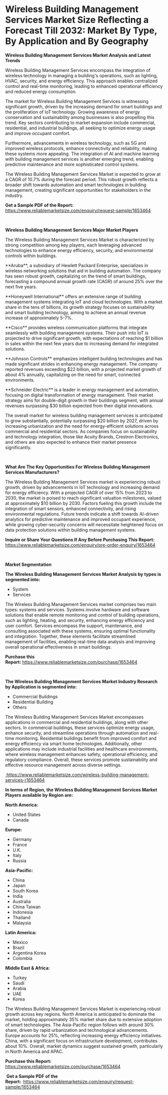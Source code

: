 <p><h1>Wireless Building Management Services Market Size Reflecting a Forecast Till 2032: Market By Type, By Application and By Geography</h1></p><p><strong>Wireless Building Management Services Market Analysis and Latest Trends</strong></p>
<p><p>Wireless Building Management Services encompass the integration of wireless technology in managing a building's operations, such as lighting, HVAC, security, and energy efficiency. This approach enables centralized control and real-time monitoring, leading to enhanced operational efficiency and reduced energy consumption.</p><p>The market for Wireless Building Management Services is witnessing significant growth, driven by the increasing demand for smart buildings and the proliferation of IoT technology. Growing awareness of energy conservation and sustainability among businesses is also propelling this trend. Key sectors contributing to market expansion include commercial, residential, and industrial buildings, all seeking to optimize energy usage and improve occupant comfort.</p><p>Furthermore, advancements in wireless technology, such as 5G and improved wireless protocols, enhance connectivity and reliability, making these systems more appealing. The integration of AI and machine learning with building management services is another emerging trend, enabling predictive maintenance and more sophisticated control systems.</p><p>The Wireless Building Management Services Market is expected to grow at a CAGR of 10.7% during the forecast period. This robust growth reflects a broader shift towards automation and smart technologies in building management, creating significant opportunities for stakeholders in the industry.</p></p>
<p><strong>Get a Sample PDF of the Report:&nbsp;</strong> <a href="https://www.reliablemarketsize.com/enquiry/request-sample/1653464?utm_campaign=2113&utm_medium=2&utm_source=Github&utm_content=ia&utm_term=18042025&utm_id=wireless-building-management-services">https://www.reliablemarketsize.com/enquiry/request-sample/1653464</a></p>
<p>&nbsp;</p>
<p><strong>Wireless Building Management Services Major Market Players</strong></p>
<p><p>The Wireless Building Management Services Market is characterized by strong competition among key players, each leveraging advanced technologies to enhance energy efficiency, security, and environmental controls within buildings.</p><p>**Aruba**, a subsidiary of Hewlett Packard Enterprise, specializes in wireless networking solutions that aid in building automation. The company has seen robust growth, capitalizing on the trend of smart buildings, forecasting a compound annual growth rate (CAGR) of around 25% over the next five years.</p><p>**Honeywell International** offers an extensive range of building management systems integrating IoT and cloud technologies. With a market share in the tens of billions, its growth strategy focuses on sustainability and smart building technology, aiming to achieve an annual revenue increase of approximately 5-7%.</p><p>**Cisco** provides wireless communication platforms that integrate seamlessly with building management systems. Their push into IoT is projected to drive significant growth, with expectations of reaching $1 billion in sales within the next few years due to increasing demand for integrated solutions.</p><p>**Johnson Controls** emphasizes intelligent building technologies and has made significant strides in enhancing energy management. The company reported revenues exceeding $22 billion, with a projected market growth of about 4% annually, capitalizing on the need for smart, connected environments.</p><p>**Schneider Electric** is a leader in energy management and automation, focusing on digital transformation of energy management. Their market strategy aims for double-digit growth in their buildings segment, with annual revenues surpassing $30 billion expected from their digital innovations.</p><p>The overall market for wireless building management services is anticipated to grow substantially, potentially surpassing $20 billion by 2027, driven by increasing urbanization and the need for energy-efficient solutions across commercial and residential sectors. As companies focus on sustainability and technology integration, those like Acuity Brands, Crestron Electronics, and others are also expected to enhance their market presence significantly.</p></p>
<p>&nbsp;</p>
<p><strong>What Are The Key Opportunities For Wireless Building Management Services Manufacturers?</strong></p>
<p><p>The Wireless Building Management Services market is experiencing robust growth, driven by advancements in IoT technology and increasing demand for energy efficiency. With a projected CAGR of over 15% from 2023 to 2030, the market is poised to reach significant valuation milestones, valued at approximately $10 billion by 2030. Factors fueling this growth include the integration of smart sensors, enhanced connectivity, and rising environmental regulations. Future trends indicate a shift towards AI-driven analytics for predictive maintenance and improved occupant experience, while growing cyber-security concerns will necessitate heightened focus on data protection solutions within building management systems.</p></p>
<p><strong>Inquire or Share Your Questions If Any Before Purchasing This Report:</strong> <a href="https://www.reliablemarketsize.com/enquiry/pre-order-enquiry/1653464?utm_campaign=2113&utm_medium=2&utm_source=Github&utm_content=ia&utm_term=18042025&utm_id=wireless-building-management-services">https://www.reliablemarketsize.com/enquiry/pre-order-enquiry/1653464</a></p>
<p>&nbsp;</p>
<p><strong>Market Segmentation</strong></p>
<p><strong>The Wireless Building Management Services Market Analysis by types is segmented into:</strong></p>
<p><ul><li>System</li><li>Services</li></ul></p>
<p><p>The Wireless Building Management Services market comprises two main types: systems and services. Systems involve hardware and software solutions that enable remote monitoring and control of building operations, such as lighting, heating, and security, enhancing energy efficiency and user comfort. Services encompass the support, maintenance, and consulting associated with these systems, ensuring optimal functionality and integration. Together, these elements facilitate streamlined management of facilities, enabling real-time data analysis and improving overall operational effectiveness in smart buildings.</p></p>
<p><strong>Purchase this Report:&nbsp;</strong><a href="https://www.reliablemarketsize.com/purchase/1653464?utm_campaign=2113&utm_medium=2&utm_source=Github&utm_content=ia&utm_term=18042025&utm_id=wireless-building-management-services">https://www.reliablemarketsize.com/purchase/1653464</a></p>
<p>&nbsp;</p>
<p><strong>The Wireless Building Management Services Market Industry Research by Application is segmented into:</strong></p>
<p><ul><li>Commercial Buildings</li><li>Residential Building</li><li>Others</li></ul></p>
<p><p>The Wireless Building Management Services Market encompasses applications in commercial and residential buildings, along with other sectors. In commercial buildings, these services optimize energy usage, enhance security, and streamline operations through automation and real-time monitoring. Residential buildings benefit from improved comfort and energy efficiency via smart home technologies. Additionally, other applications may include industrial facilities and healthcare environments, where wireless management enhances safety, operational efficiency, and regulatory compliance. Overall, these services promote sustainability and effective resource management across diverse settings.</p></p>
<p><a href="https://www.reliablemarketsize.com/wireless-building-management-services-r1653464?utm_campaign=2113&utm_medium=2&utm_source=Github&utm_content=ia&utm_term=18042025&utm_id=wireless-building-management-services">&nbsp;https://www.reliablemarketsize.com/wireless-building-management-services-r1653464</a></p>
<p><strong>In terms of Region, the Wireless Building Management Services Market Players available by Region are:</strong></p>
<p>
    <p> <strong> North America: </strong>
        <ul>
            <li>United States</li>
            <li>Canada</li>
        </ul>
        </p> 
    <p> <strong> Europe: </strong>
        <ul>
            <li>Germany</li>
            <li>France</li>
            <li>U.K.</li>
            <li>Italy</li>
            <li>Russia</li>
        </ul>
        </p> 
    <p> <strong> Asia-Pacific: </strong>
        <ul>
            <li>China</li>
            <li>Japan</li>
            <li>South Korea</li>
            <li>India</li>
            <li>Australia</li>
            <li>China Taiwan</li>
            <li>Indonesia</li>
            <li>Thailand</li>
            <li>Malaysia</li>
        </ul>
        </p> 
    <p> <strong> Latin America: </strong>
        <ul>
            <li>Mexico</li>
            <li>Brazil</li>
            <li>Argentina Korea</li>
            <li>Colombia</li>
        </ul>
        </p> 
    <p> <strong> Middle East & Africa: </strong>
        <ul>
            <li>Turkey</li>
            <li>Saudi</li>
            <li>Arabia</li>
            <li>UAE</li>
            <li>Korea</li>
        </ul>
    </p>
    </p>
<p><p>The Wireless Building Management Services Market is experiencing robust growth across key regions. North America is anticipated to dominate the market, holding approximately 35% market share due to extensive adoption of smart technologies. The Asia-Pacific region follows with around 30% share, driven by rapid urbanization and technological advancements. Europe accounts for 25%, reflecting increasing energy efficiency initiatives. China, with a significant focus on infrastructure development, contributes about 10%. Overall, market dynamics suggest sustained growth, particularly in North America and APAC.</p></p>
<p><strong>Purchase this Report: </strong><a href="https://www.reliablemarketsize.com/purchase/1653464?utm_campaign=2113&utm_medium=2&utm_source=Github&utm_content=ia&utm_term=18042025&utm_id=wireless-building-management-services">https://www.reliablemarketsize.com/purchase/1653464</a></p>
<p>&nbsp;<strong>Get a Sample PDF of the Report:&nbsp;&nbsp;</strong><a href="https://www.reliablemarketsize.com/enquiry/request-sample/1653464?utm_campaign=2113&utm_medium=2&utm_source=Github&utm_content=ia&utm_term=18042025&utm_id=wireless-building-management-services">https://www.reliablemarketsize.com/enquiry/request-sample/1653464</a></p>
<p><strong></strong></p>
<p><p></p><p></p><p></p></p>
